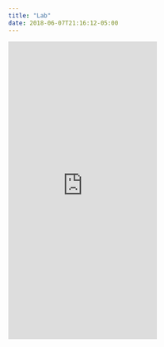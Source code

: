 ```yaml
---
title: "Lab"
date: 2018-06-07T21:16:12-05:00
---
```

<iframe src="https://www.google.com/calendar/embed?showTitle=0&amp;height=600&amp;wkst=1&amp;bgcolor=%23FFFFFF&amp;src=vladgh.com_k6eh2bp3unvsqm61etbepqhqe0%40group.calendar.google.com&amp;color=%23B1440E&amp;ctz=America%2FChicago" height="600" frameborder="0" scrolling="no"></iframe>
